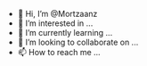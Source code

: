 - 👋 Hi, I’m @Mortzaanz
- 👀 I’m interested in ...
- 🌱 I’m currently learning ...
- 💞️ I’m looking to collaborate on ...
- 📫 How to reach me ...

<!---
Mortzaanz/Mortzaanz is a ✨ special ✨ repository because its `README.md` (this file) appears on your GitHub profile.
You can click the Preview link to take a look at your changes.
--->
